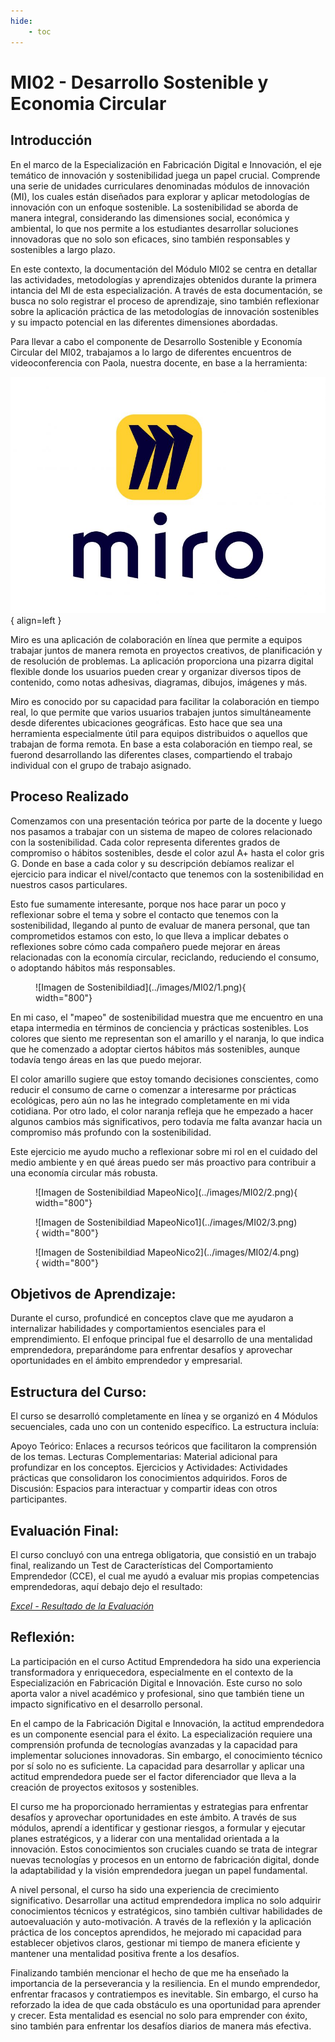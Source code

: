 ```yaml
---
hide:
    - toc
---
```


# MI02 - Desarrollo Sostenible y Economia Circular

## Introducción

En el marco de la Especialización en Fabricación Digital e Innovación, el eje temático de innovación y sostenibilidad juega un papel crucial. Comprende una serie de unidades curriculares denominadas módulos de innovación (MI), los cuales están diseñados para explorar y aplicar metodologías de innovación con un enfoque sostenible. La sostenibilidad se aborda de manera integral, considerando las dimensiones social, económica y ambiental, lo que nos permite a los estudiantes desarrollar soluciones innovadoras que no solo son eficaces, sino también responsables y sostenibles a largo plazo.

En este contexto, la documentación del Módulo MI02 se centra en detallar las actividades, metodologías y aprendizajes obtenidos durante la primera intancia del MI de esta especialización. A través de esta documentación, se busca no solo registrar el proceso de aprendizaje, sino también reflexionar sobre la aplicación práctica de las metodologías de innovación sostenibles y su impacto potencial en las diferentes dimensiones abordadas.

Para llevar a cabo el componente de Desarrollo Sostenible y Economía Circular del MI02, trabajamos a lo largo de diferentes encuentros de videoconferencia con Paola, nuestra docente, en base a la herramienta:

![Imagen de MIRO](../images/MD01/miro.png#md01){ align=left }

Miro es una aplicación de colaboración en línea que permite a equipos trabajar juntos de manera remota en proyectos creativos, de planificación y de resolución de problemas. La aplicación proporciona una pizarra digital flexible donde los usuarios pueden crear y organizar diversos tipos de contenido, como notas adhesivas, diagramas, dibujos, imágenes y más.

Miro es conocido por su capacidad para facilitar la colaboración en tiempo real, lo que permite que varios usuarios trabajen juntos simultáneamente desde diferentes ubicaciones geográficas. Esto hace que sea una herramienta especialmente útil para equipos distribuidos o aquellos que trabajan de forma remota. En base a esta colaboración en tiempo real, se fuerond desarrollando las diferentes clases, compartiendo el trabajo individual con el grupo de trabajo asignado.

## Proceso Realizado

Comenzamos con una presentación teórica por parte de la docente y luego nos pasamos a trabajar con un sistema de mapeo de colores relacionado con la sostenibilidad. Cada color representa diferentes grados de compromiso o hábitos sostenibles, desde el color azul A+ hasta el color gris G. Donde en base a cada color y su descripción debíamos realizar el ejercicio para indicar el nivel/contacto que tenemos con la sostenibilidad en nuestros casos particulares.

Esto fue sumamente interesante, porque nos hace parar un poco y reflexionar sobre el tema y sobre el contacto que tenemos con la sostenibilidad, llegando al punto de evaluar de manera personal, que tan comprometidos estamos con esto, lo que lleva a implicar debates o reflexiones sobre cómo cada compañero puede mejorar en áreas relacionadas con la economía circular, reciclando, reduciendo el consumo, o adoptando hábitos más responsables.

<figure markdown="span">
  ![Imagen de Sostenibildiad](../images/MI02/1.png){ width="800"}
</figure>

En mi caso, el "mapeo" de sostenibilidad muestra que me encuentro en una etapa intermedia en términos de conciencia y prácticas sostenibles. Los colores que siento me representan son el amarillo y el naranja, lo que indica que he comenzado a adoptar ciertos hábitos más sostenibles, aunque todavía tengo áreas en las que puedo mejorar.

El color amarillo sugiere que estoy tomando decisiones conscientes, como reducir el consumo de carne o comenzar a interesarme por prácticas ecológicas, pero aún no las he integrado completamente en mi vida cotidiana. Por otro lado, el color naranja refleja que he empezado a hacer algunos cambios más significativos, pero todavía me falta avanzar hacia un compromiso más profundo con la sostenibilidad.

Este ejercicio me ayudo mucho a reflexionar sobre mi rol en el cuidado del medio ambiente y en qué áreas puedo ser más proactivo para contribuir a una economía circular más robusta.

<figure markdown="span">
  ![Imagen de Sostenibildiad MapeoNico](../images/MI02/2.png){ width="800"}
</figure>

<figure markdown="span">
  ![Imagen de Sostenibildiad MapeoNico1](../images/MI02/3.png){ width="800"}
</figure>

<figure markdown="span">
  ![Imagen de Sostenibildiad MapeoNico2](../images/MI02/4.png){ width="800"}
</figure>

## Objetivos de Aprendizaje:

Durante el curso, profundicé en conceptos clave que me ayudaron a internalizar habilidades y comportamientos esenciales para el emprendimiento. El enfoque principal fue el desarrollo de una mentalidad emprendedora, preparándome para enfrentar desafíos y aprovechar oportunidades en el ámbito emprendedor y empresarial.

## Estructura del Curso:

El curso se desarrolló completamente en línea y se organizó en 4 Módulos secuenciales, cada uno con un contenido específico. La estructura incluía:

Apoyo Teórico: Enlaces a recursos teóricos que facilitaron la comprensión de los temas.
Lecturas Complementarias: Material adicional para profundizar en los conceptos.
Ejercicios y Actividades: Actividades prácticas que consolidaron los conocimientos adquiridos.
Foros de Discusión: Espacios para interactuar y compartir ideas con otros participantes.

## Evaluación Final:

El curso concluyó con una entrega obligatoria, que consistió en un trabajo final, realizando un Test de Características del Comportamiento Emprendedor (CCE), el cual me ayudó a evaluar mis propias competencias emprendedoras, aquí debajo dejo el resultado:

*[Excel - Resultado de la Evaluación](../archives/TEST_CCE_UTEC_NDQ.xlsx)*

## Reflexión:

La participación en el curso Actitud Emprendedora ha sido una experiencia transformadora y enriquecedora, especialmente en el contexto de la Especialización en Fabricación Digital e Innovación. Este curso no solo aporta valor a nivel académico y profesional, sino que también tiene un impacto significativo en el desarrollo personal.

En el campo de la Fabricación Digital e Innovación, la actitud emprendedora es un componente esencial para el éxito. La especialización requiere una comprensión profunda de tecnologías avanzadas y la capacidad para implementar soluciones innovadoras. Sin embargo, el conocimiento técnico por sí solo no es suficiente. La capacidad para desarrollar y aplicar una actitud emprendedora puede ser el factor diferenciador que lleva a la creación de proyectos exitosos y sostenibles.

El curso me ha proporcionado herramientas y estrategias para enfrentar desafíos y aprovechar oportunidades en este ámbito. A través de sus módulos, aprendí a identificar y gestionar riesgos, a formular y ejecutar planes estratégicos, y a liderar con una mentalidad orientada a la innovación. Estos conocimientos son cruciales cuando se trata de integrar nuevas tecnologías y procesos en un entorno de fabricación digital, donde la adaptabilidad y la visión emprendedora juegan un papel fundamental.

A nivel personal, el curso ha sido una experiencia de crecimiento significativo. Desarrollar una actitud emprendedora implica no solo adquirir conocimientos técnicos y estratégicos, sino también cultivar habilidades de autoevaluación y auto-motivación. A través de la reflexión y la aplicación práctica de los conceptos aprendidos, he mejorado mi capacidad para establecer objetivos claros, gestionar mi tiempo de manera eficiente y mantener una mentalidad positiva frente a los desafíos.

Finalizando también mencionar el hecho de que me ha enseñado la importancia de la perseverancia y la resiliencia. En el mundo emprendedor, enfrentar fracasos y contratiempos es inevitable. Sin embargo, el curso ha reforzado la idea de que cada obstáculo es una oportunidad para aprender y crecer. Esta mentalidad es esencial no solo para emprender con éxito, sino también para enfrentar los desafíos diarios de manera más efectiva.

